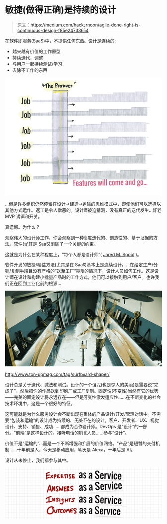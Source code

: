 # 敏捷(做得正确)是持续的设计

> 原文：<https://medium.com/hackernoon/agile-done-right-is-continuous-design-f85e24733654>

在软件即服务(SaaS)中，不提供任何东西。设计是连续的:

*   越来越有价值的工作原型
*   持续迭代，调整
*   与用户一起持续测试/学习
*   去除不工作的东西

![](img/d7a584d366d802a0e49fbcc548164d8f.png)

…但是许多组织仍然停留在设计->建造->运输的思维模式中，即使他们可以选择以其他方式运作。返工是令人憎恶的。设计师被迫猜测，没有真正的迭代发生…好老 MVP 诱饵和开关。

真遗憾。为什么？

观察伟大的设计师工作，你会观察到一种高度迭代的、创造性的、基于证据的方法。软件(尤其是 SaaS)消除了一个关键的约束。

这就是为什么在某种程度上，“每个人都是设计师”( [Jared M. Spool](https://medium.com/u/b90ef6212176?source=post_page-----f85e24733654--------------------------------) )。

软件开发的敏捷/精益方法(尤其是在 SaaS)基本上是连续设计。…在给定生产/分销/复制手段且没有严格的“送至工厂”期限的情况下，设计人员如何工作。这是设计师在设计和构建小批量产品时的工作方式，他们可以接触到用户/客户。也许我们正在回到工业化前的根源…

![](img/88bcda2f9805077c90c51a4c99e0fd64.png)

http://www.ton-upmag.com/tag/surfboard-shaper/

设计总是关于迭代、减法和测试。设计的一个诅咒(也是惊人的美丽)是需要说“完成了”，然后把你的作品送到印刷厂或工厂复制。固定性(不变性)当然有它的优势——完美的固定设计将永远存在——但是可变性激发适应性……在不断变化的社会技术环境中，这是一个很好的特征。

这可能就是为什么服务设计会不断出现在集体的产品设计/开发/管理对话中。不需要“包装和运输”的设计成为持续的、无处不在的设计。客户、开发者、UX、视觉设计、支持、销售、成功……都成为合作设计师。DevOps 是“设计”的一部分。“前端”是这样设计的。接听电话的销售人员……参与“设计”。

价值不是“运输的”…而是一个不断增强和扩展的价值网络。“产品”是短暂的交付机制……十年前是人，今天是移动应用，明天是 Alexa，十年后是 AI。

设计从未停止，我们都参与其中。

![](img/538f361219be3ed77f8a16063d1a2e64.png)